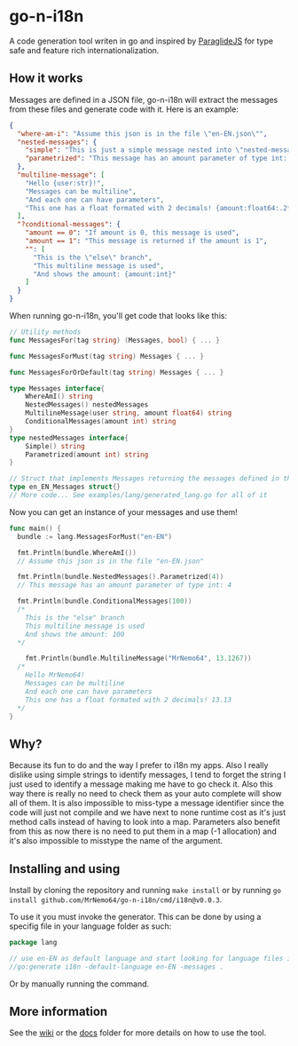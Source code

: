 # go-n-i18n

A code generation tool writen in go and inspired by [ParaglideJS](https://inlang.com/m/gerre34r/library-inlang-paraglideJs)
for type safe and feature rich internationalization.

## How it works

Messages are defined in a JSON file,
go-n-i18n will extract the messages from these files and generate code with it.
Here is an example:

```JSON
{
  "where-am-i": "Assume this json is in the file \"en-EN.json\"",
  "nested-messages": {
    "simple": "This is just a simple message nested into \"nested-messages\"",
    "parametrized": "This message has an amount parameter of type int: {amount:int}"
  },
  "multiline-message": [
    "Hello {user:str}!",
    "Messages can be multiline",
    "And each one can have parameters",
    "This one has a float formated with 2 decimals! {amount:float64:.2f}"
  ],
  "?conditional-messages": {
    "amount == 0": "If amount is 0, this message is used",
    "amount == 1": "This message is returned if the amount is 1",
    "": [
      "This is the \"else\" branch",
      "This multiline message is used",
      "And shows the amount: {amount:int}"
    ]
  }
}
```

When running go-n-i18n, you'll get code that looks like this:

```go
// Utility methods
func MessagesFor(tag string) (Messages, bool) { ... }

func MessagesForMust(tag string) Messages { ... }

func MessagesForOrDefault(tag string) Messages { ... }

type Messages interface{
    WhereAmI() string
    NestedMessages() nestedMessages
    MultilineMessage(user string, amount float64) string
    ConditionalMessages(amount int) string
}
type nestedMessages interface{
    Simple() string
    Parametrized(amount int) string
}

// Struct that implements Messages returning the messages defined in the language file
type en_EN_Messages struct{}
// More code... See examples/lang/generated_lang.go for all of it
```

Now you can get an instance of your messages and use them!

```go
func main() {
  bundle := lang.MessagesForMust("en-EN")

  fmt.Println(bundle.WhereAmI())
  // Assume this json is in the file "en-EN.json"

  fmt.Println(bundle.NestedMessages().Parametrized(4))
  // This message has an amount parameter of type int: 4

  fmt.Println(bundle.ConditionalMessages(100))
  /*
    This is the "else" branch
    This multiline message is used
    And shows the amount: 100
  */

    fmt.Println(bundle.MultilineMessage("MrNemo64", 13.1267))
  /*
    Hello MrNemo64!
    Messages can be multiline
    And each one can have parameters
    This one has a float formated with 2 decimals! 13.13
  */
}
```

## Why?

Because its fun to do and the way I prefer to i18n my apps.
Also I really dislike using simple strings to identify messages,
I tend to forget the string I just used to identify a message making me have to go check it.
Also this way there is really no need to check them as your auto complete will show all of them.
It is also impossible to miss-type a message identifier since the code will just not compile
and we have next to none runtime cost as it's just method calls instead of having to look into a map.
Parameters also benefit from this as now there is no need to put them in a map (-1 allocation)
and it's also impossible to misstype the name of the argument.

## Installing and using

Install by cloning the repository and running `make install` or by running `go install github.com/MrNemo64/go-n-i18n/cmd/i18n@v0.0.3`.

To use it you must invoke the generator. This can be done by using a specifig file in your language folder as such:

```go
package lang

// use en-EN as default language and start looking for language files in the current directory
//go:generate i18n -default-language en-EN -messages .
```

Or by manually running the command.

## More information

See the [wiki](https://github.com/MrNemo64/go-n-i18n/wiki) or the [docs](https://github.com/MrNemo64/go-n-i18n/tree/main/docs) folder for more details on how to use the tool.
